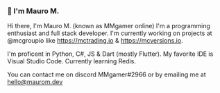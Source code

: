 ### 👋 I'm Mauro M.

Hi there, I'm Mauro M. (known as MMgamer online) I'm a programming enthusiast and full stack developer. I'm currently working on projects at @mcgroupio like https://mctrading.io & https://mcversions.io.

I'm proficent in Python, C#, JS & Dart (mostly Flutter).
My favorite IDE is Visual Studio Code.
Currently learning Redis.

 You can contact me on discord MMgamer#2966 or by emailing me at hello@maurom.dev
